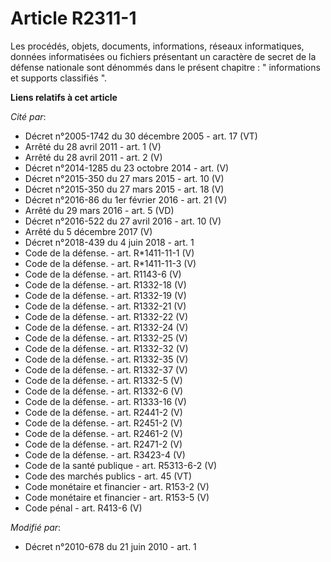 # Article R2311-1

Les procédés, objets, documents, informations, réseaux informatiques, données informatisées ou fichiers présentant un
caractère de secret de la défense nationale sont dénommés dans le présent chapitre : " informations  et supports classifiés
".

**Liens relatifs à cet article**

_Cité par_:

  - Décret n°2005-1742 du 30 décembre 2005 - art. 17 (VT)
  - Arrêté du 28 avril 2011 - art. 1 (V)
  - Arrêté du 28 avril 2011 - art. 2 (V)
  - Décret n°2014-1285 du 23 octobre 2014 - art. (V)
  - Décret n°2015-350 du 27 mars 2015 - art. 10 (V)
  - Décret n°2015-350 du 27 mars 2015 - art. 18 (V)
  - Décret n°2016-86 du 1er février 2016 - art. 21 (V)
  - Arrêté du 29 mars 2016 - art. 5 (VD)
  - Décret n°2016-522 du 27 avril 2016 - art. 10 (V)
  - Arrêté du 5 décembre 2017 (V)
  - Décret n°2018-439 du 4 juin 2018 - art. 1
  - Code de la défense. - art. R*1411-11-1 (V)
  - Code de la défense. - art. R*1411-11-3 (V)
  - Code de la défense. - art. R1143-6 (V)
  - Code de la défense. - art. R1332-18 (V)
  - Code de la défense. - art. R1332-19 (V)
  - Code de la défense. - art. R1332-21 (V)
  - Code de la défense. - art. R1332-22 (V)
  - Code de la défense. - art. R1332-24 (V)
  - Code de la défense. - art. R1332-25 (V)
  - Code de la défense. - art. R1332-32 (V)
  - Code de la défense. - art. R1332-35 (V)
  - Code de la défense. - art. R1332-37 (V)
  - Code de la défense. - art. R1332-5 (V)
  - Code de la défense. - art. R1332-6 (V)
  - Code de la défense. - art. R1333-16 (V)
  - Code de la défense. - art. R2441-2 (V)
  - Code de la défense. - art. R2451-2 (V)
  - Code de la défense. - art. R2461-2 (V)
  - Code de la défense. - art. R2471-2 (V)
  - Code de la défense. - art. R3423-4 (V)
  - Code de la santé publique - art. R5313-6-2 (V)
  - Code des marchés publics - art. 45 (VT)
  - Code monétaire et financier - art. R153-2 (V)
  - Code monétaire et financier - art. R153-5 (V)
  - Code pénal - art. R413-6 (V)

_Modifié par_:

  - Décret n°2010-678 du 21 juin 2010 - art. 1
